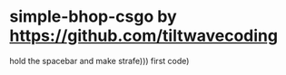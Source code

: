 # simple-bhop-csgo by  https://github.com/tiltwavecoding 
hold the spacebar and make strafe)))
first code)
